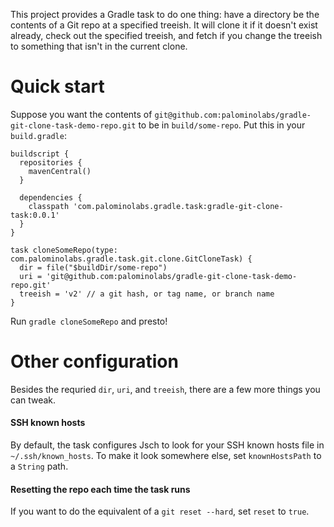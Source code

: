 This project provides a Gradle task to do one thing: have a directory be the contents of a Git repo at a specified treeish. It will clone it if it doesn't exist already, check out the specified treeish, and fetch if you change the treeish to something that isn't in the current clone.

# Quick start

Suppose you want the contents of `git@github.com:palominolabs/gradle-git-clone-task-demo-repo.git` to be in `build/some-repo`. Put this in your `build.gradle`:

```
buildscript {
  repositories {
    mavenCentral()
  }

  dependencies {
    classpath 'com.palominolabs.gradle.task:gradle-git-clone-task:0.0.1'
  }
}

task cloneSomeRepo(type: com.palominolabs.gradle.task.git.clone.GitCloneTask) {
  dir = file("$buildDir/some-repo")
  uri = 'git@github.com:palominolabs/gradle-git-clone-task-demo-repo.git'
  treeish = 'v2' // a git hash, or tag name, or branch name
}
```

Run `gradle cloneSomeRepo` and presto!

# Other configuration

Besides the requried `dir`, `uri`, and `treeish`, there are a few more things you can tweak.

#### SSH known hosts
By default, the task configures Jsch to look for your SSH known hosts file in `~/.ssh/known_hosts`. To make it look somewhere else, set `knownHostsPath` to a `String` path.

#### Resetting the repo each time the task runs
If you want to do the equivalent of a `git reset --hard`, set `reset` to `true`.

